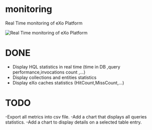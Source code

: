 # monitoring
Real Time monitoring of eXo Platform

![Real Time monitoring of eXo Platform](https://github.com/exo-addons/monitoring/blob/master/portlet/docs/images/Monitoring.png)

DONE
===============

- Display HQL statistics in real time (time in DB ,query performance,invocations count ,...)
- Display collections and entities statistics
- Display eXo caches statistics (HitCount,MissCount,...)




TODO
===============

-Export all metrics into csv file.
-Add a chart that displays all queries statistics.
-Add a chart to display details on a selected table entry.

